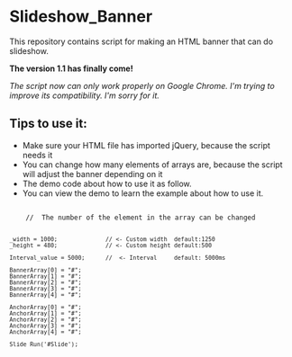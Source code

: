 # Slideshow_Banner
This repository contains script for making an HTML banner that can do slideshow.

<b>The version 1.1 has finally come!</b>

<i>The script now can only work properly on Google Chrome. I'm trying to improve its compatibility. I'm sorry for it.</i>

<h2>Tips to use it:</h2>
<ul>
  <li>Make sure your HTML file has imported jQuery, because the script needs it</li>
  <li>You can change how many elements of arrays are, because the script will adjust the banner depending on it</li>
  <li>The demo code about how to use it as follow.</li>
  <li>You can view the demo to learn the example about how to use it.</li>
</ul>

<code>
	//	The number of the element in the array can be changed
			
	_width = 1000;				// <- Custom width	default:1250
	_height = 480;				// <- Custom height default:500

	Interval_value = 5000;		//	<- Interval		default: 5000ms

	BannerArray[0] = "#";
	BannerArray[1] = "#";
	BannerArray[2] = "#";
	BannerArray[3] = "#";
	BannerArray[4] = "#";

	AnchorArray[0] = "#";
	AnchorArray[1] = "#";
	AnchorArray[2] = "#";
	AnchorArray[3] = "#";
	AnchorArray[4] = "#";

	Slide_Run('#Slide');
</code>

